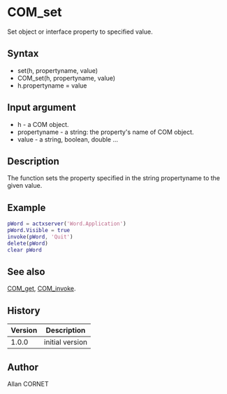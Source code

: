 

# COM_set

Set object or interface property to specified value.

## Syntax

- set(h, propertyname, value)
- COM_set(h, propertyname, value)
- h.propertyname = value

## Input argument

 - h - a COM object.
 - propertyname - a string: the property's name of COM object.
 - value - a string, boolean, double ...

## Description


  <p>The function sets the property specified in the string propertyname to the given value.</p>


## Example

```matlab
pWord = actxserver('Word.Application')
pWord.Visible = true
invoke(pWord, 'Quit')
delete(pWord)
clear pWord
```

## See also

[COM_get](COM_get.html), [COM_invoke](COM_invoke.html).
## History

|Version|Description|
|------|------|
|1.0.0|initial version|


## Author

Allan CORNET



